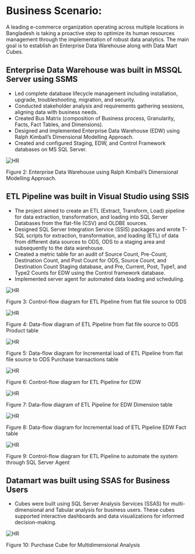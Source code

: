 # Business Scenario: 
A leading e-commerce organization operating across multiple locations in Bangladesh is taking a proactive step to optimize its human resources management through the implementation of robust data analytics. The main goal is to establish an Enterprise Data Warehouse along with Data Mart Cubes.
## Enterprise Data Warehouse was built in MSSQL Server using SSMS
- Led complete database lifecycle management including installation, upgrade, troubleshooting, migration, and security.
- Conducted stakeholder analysis and requirements gathering sessions, aligning data with business needs.
- Created Bus Matrix (composition of Business process, Granularity, Facts, Fact Tables, and Dimensions).
- Designed and implemented Enterprise Data Warehouse (EDW) using Ralph Kimball’s Dimensional Modelling Approach.
- Created and configured Staging, EDW, and Control Framework databases on MS SQL Server. 

![HR](https://github.com/sshahidul29/Strategic-HR-Data-Transformation-Analytics-and-Migration/blob/main/Fugure/HREDW1.PNG)  

Figure 2: Enterprise Data Warehouse using Ralph Kimball’s Dimensional Modelling Approach.

## ETL Pipeline was built in Visual Studio using SSIS

- The project aimed to create an ETL (Extract, Transform, Load) pipeline for data extraction, transformation, and loading into SQL Server Databases from the flat-file (CSV) and OLDBE sources.
- Designed SQL Server Integration Service (SSIS) packages and wrote T-SQL scripts for extraction, transformation, and loading (ETL) of data from different data sources to ODS, ODS to a staging area and subsequently to the data warehouse.
- Created a metric table for an audit of Source Count, Pre-Count, Destination Count, and Post Count for ODS, Source Count, and Destination Count Staging database, and Pre, Current, Post, Type1, and Type2 Counts for EDW using the Control framework database.
- Implemented server agent for automated data loading and scheduling.
  
![HR](https://github.com/sshahidul29/Strategic-HR-Data-Transformation-Analytics-and-Migration/blob/main/Fugure/HREDW.PNG)  

 Figure 3: Control-flow diagram for ETL Pipeline from flat file source to ODS

![HR](https://github.com/sshahidul29/Strategic-HR-Data-Transformation-Analytics-and-Migration/blob/main/Fugure/HREDW.PNG)  

 Figure 4: Data-flow diagram of ETL Pipeline from flat file source to ODS Product table

![HR](https://github.com/sshahidul29/Strategic-HR-Data-Transformation-Analytics-and-Migration/blob/main/Fugure/HREDW.PNG)  

Figure 5: Data-flow diagram for Incremental load of ETL Pipeline from flat file source to ODS Purchase transactions table

![HR](https://github.com/sshahidul29/Strategic-HR-Data-Transformation-Analytics-and-Migration/blob/main/Fugure/HREDW.PNG)  

 Figure 6: Control-flow diagram for ETL Pipeline for EDW

![HR](https://github.com/sshahidul29/Strategic-HR-Data-Transformation-Analytics-and-Migration/blob/main/Fugure/HREDW.PNG)  

 Figure 7: Data-flow diagram of ETL Pipeline for EDW Dimension table

![HR](https://github.com/sshahidul29/Strategic-HR-Data-Transformation-Analytics-and-Migration/blob/main/Fugure/HREDW.PNG)   

Figure 8: Data-flow diagram for Incremental load of ETL Pipeline EDW Fact table

![HR](https://github.com/sshahidul29/Strategic-HR-Data-Transformation-Analytics-and-Migration/blob/main/Fugure/HREDW.PNG)  

Figure 9: Control-flow diagram for ETL Pipeline to automate the system through SQL Server Agent

## Datamart was built using SSAS for Business Users

- Cubes were built using SQL Server Analysis Services (SSAS) for multi-dimensional and Tabular analysis for business users. These cubes supported interactive dashboards and data visualizations for informed decision-making.

![HR](https://github.com/sshahidul29/Strategic-HR-Data-Transformation-Analytics-and-Migration/blob/main/Fugure/HREDW.PNG)  

Figure 10: Purchase Cube for Multidimensional Analysis
